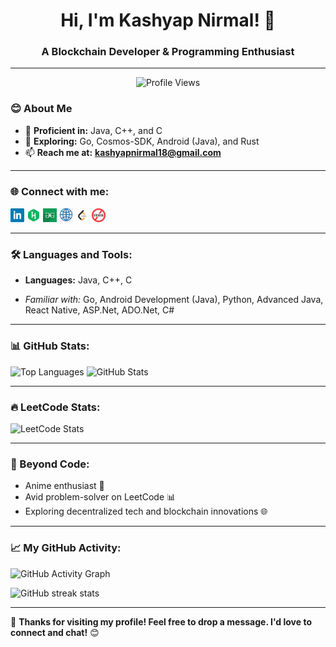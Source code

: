 <!--
************************************************************************
    Hi there 😊
	THANKS FOR LOOKING AT THE SOURCE CODE 
    DO DROP A MESSAGE! WOULD LOVE TO CHAT :)
************************************************************************
**Kashyap-Nirmal/Kashyap-Nirmal** is a ✨ _special_ ✨ repository because its `README.md` (this file) appears on your GitHub profile.
Here are some ideas to get you started:

- 🔭 I’m currently working on ...
- 🌱 I’m currently learning ...
- 👯 I’m looking to collaborate on ...
- 🤔 I’m looking for help with ...
- 💬 Ask me about ...
- 📫 How to reach me: ...
- 😄 Pronouns: ...
- ⚡ Fun fact: ...
-->

<h1 align="center">Hi, I'm Kashyap Nirmal! 👋</h1>
<h3 align="center">A Blockchain Developer & Programming Enthusiast</h3>

---

<p align="center"> 
  <img src="https://komarev.com/ghpvc/?username=kashyap-nirmal&label=Profile%20Views&color=0e75b6&style=flat-square" alt="Profile Views" />
</p>

### 😊 About Me  
- 🔭 **Proficient in:** Java, C++, and C  
- 🌱 **Exploring:** Go, Cosmos-SDK, Android (Java), and Rust  
- 📫 **Reach me at:** **kashyapnirmal18@gmail.com**

---

<h3 align="left">🌐 Connect with me:</h3>
<p align="left">
  <a href="https://www.linkedin.com/in/kashyap-nirmal/"><img alt="LinkedIn" width="22px" src="https://github.com/Kashyap-Nirmal/kashyap-nirmal/blob/main/svg%20icons/linkedin.png" /></a>
  <a href="https://www.hackerrank.com/kashyapnirmal09"><img alt="HackerRank" width="22px" src="https://github.com/Kashyap-Nirmal/kashyap-nirmal/blob/main/svg%20icons/hackerrank.png" /></a>
  <a href="https://auth.geeksforgeeks.org/user/kashyapnirmal09/profile"><img alt="GeeksForGeeks" width="22px" src="https://github.com/Kashyap-Nirmal/kashyap-nirmal/blob/main/svg%20icons/geeksforgeeks.png" /></a>
  <a href="https://kashyap-nirmal.github.io/"><img alt="Portfolio" width="22px" src="https://github.com/Kashyap-Nirmal/kashyap-nirmal/blob/main/svg%20icons/website.png" /></a>
  <a href="https://leetcode.com/kashyap_nirmal/"><img alt="LeetCode" width="22px" src="https://github.com/Kashyap-Nirmal/kashyap-nirmal/blob/main/svg%20icons/leetcode.png" /></a>
  <a href="https://www.stopstalk.com/user/profile/kashyapnirmal"><img alt="Stop Stalk" width="22px" src="https://github.com/Kashyap-Nirmal/kashyap-nirmal/blob/main/svg%20icons/stopstalk.png" /></a>
</p>

---

<h3 align="left">🛠️ Languages and Tools:</h3>
<p align="left">
	
- **Languages:** Java, C++, C  
	
- *Familiar with:* Go, Android Development (Java), Python, Advanced Java, React Native, ASP.Net, ADO.Net, C#
</p>

---

<h3 align="left">📊 GitHub Stats:</h3>
<p>
  <img src="https://github-readme-stats.vercel.app/api/top-langs?username=kashyap-nirmal&show_icons=true&locale=en&layout=compact&hide=css" alt="Top Languages" />
  <img src="https://github-readme-stats.vercel.app/api?username=kashyap-nirmal&show_icons=true&locale=en&hide=prs,issues,contribs,stars&count_private=true" alt="GitHub Stats" />
</p>

---

<h3 align="left">🔥 LeetCode Stats:</h3>
<p>
  <img src="https://leetcard.jacoblin.cool/kashyap_nirmal?ext=heatmap" alt="LeetCode Stats" />
</p>

---

<h3 align="left">🎨 Beyond Code:</h3>

- Anime enthusiast 🎥  
- Avid problem-solver on LeetCode 📊  
- Exploring decentralized tech and blockchain innovations 🌐  

---

<h3 align="left">📈 My GitHub Activity:</h3>
<p>
	
  <img src="https://github-readme-activity-graph.vercel.app/graph?username=kashyap-nirmal&theme=react-dark" alt="GitHub Activity Graph" />
</p>

<p>
	
  <img src="https://streak-stats.demolab.com/?user=Kashyap-Nirmal" alt="GitHub streak stats" />	
</p>

---

<p align="center">

  🙏 **Thanks for visiting my profile! Feel free to drop a message. I'd love to connect and chat!** 😊   
</p>
